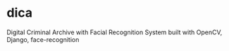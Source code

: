# dica
Digital Criminal Archive with Facial Recognition System built with OpenCV, Django, face-recognition
